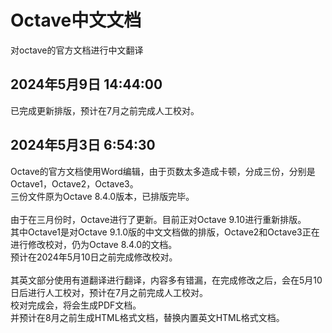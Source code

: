 # Octave中文文档
对octave的官方文档进行中文翻译

## 2024年5月9日 14:44:00
已完成更新排版，预计在7月之前完成人工校对。

## 2024年5月3日 6:54:30
Octave的官方文档使用Word编辑，由于页数太多造成卡顿，分成三份，分别是Octave1，Octave2，Octave3。 \
三份文件原为Octave 8.4.0版本，已排版完毕。 \
\
由于在三月份时，Octave进行了更新。目前正对Octave 9.10进行重新排版。 \
其中Octave1是对Octave 9.1.0版的中文文档做的排版，Octave2和Octave3正在进行修改校对，仍为Octave 8.4.0的文档。 \
预计在2024年5月10日之前完成修改校对。 \
\
其英文部分使用有道翻译进行翻译，内容多有错漏，在完成修改之后，会在5月10日后进行人工校对，预计在7月之前完成人工校对。 \
校对完成会，将会生成PDF文档。 \
并预计在8月之前生成HTML格式文档，替换内置英文HTML格式文档。
